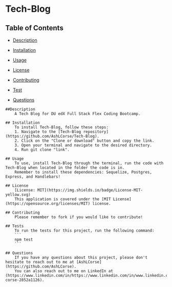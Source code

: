 # Tech-Blog

 
 ## Table of Contents
 
   * [Description](https://github.com/AshLCorse/Tech-Blog#Description)
  
   * [Installation](https://github.com/AshLCorse/Tech-Blog#Installation)
  
   * [Usage](https://github.com/AshLCorse/Tech-Blog#Usage)
  
   * [License](https://github.com/AshLCorse/Tech-Blog#License)
  
   * [Contributing](https://github.com/AshLCorse/Tech-Blog#Contributing)
  
   * [Test](https://github.com/AshLCorse/Tech-Blog#Test)
  
   * [Questions](https://github.com/AshLCorse/Tech-Blog#Questions)
  

 
    ##Description
        A Tech Blog for DU edX Full Stack Flex Coding Bootcamp.
        
    ## Installation
        To install Tech-Blog, follow these steps:
        1. Navigate to the [Tech-Blog repository](https://github.com/AshLCorse/Tech-Blog).
        2. Click on the "Clone or download" button and copy the link.
        3. Open your terminal and navigate to the desired directory.
        4. Run git clone "link".
        
    ## Usage
        To use, install Tech-Blog through the terminal, run the code with Tech-Blog when located in the folder the code is in.
        Remember to install these dependencies: Sequelize, Postgres, Express, and Handlebars!
        
    ## License
        [License: MIT](https://img.shields.io/badge/License-MIT-yellow.svg)
        This application is covered under the [MIT License](https://opensource.org/licenses/MIT) license.
        
    ## Contributing
        Please remember to fork if you would like to contribute!
        
    ## Tests
        To run the tests for this project, run the following command:
        ```
        npm test
        ```
        
    ## Questions
        If you have any questions about this project, please don't hesitate to reach out to me at [AshLCorse](https://github.com/AshLCorse).
        You can also reach out to me on LinkedIn at (https://www.linkedin.com/in/https://www.linkedin.com/in/www.linkedin.com/in/ash-corse-2852a1126).
        